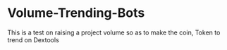 # Volume-Trending-Bots
This is a test on raising a project volume so as to make the coin, Token to trend on Dextools
